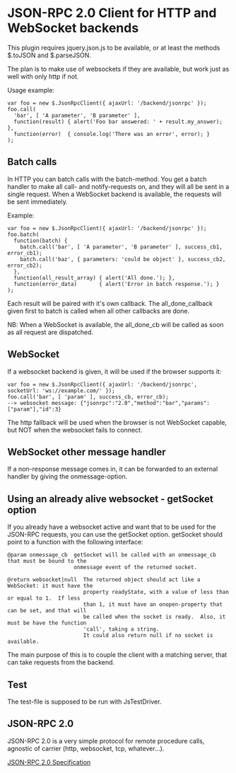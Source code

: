 JSON-RPC 2.0 Client for HTTP and WebSocket backends
===================================================

This plugin requires jquery.json.js to be available, or at least the methods $.toJSON and
$.parseJSON.

The plan is to make use of websockets if they are available, but work just as well with only
http if not.

Usage example:

    var foo = new $.JsonRpcClient({ ajaxUrl: '/backend/jsonrpc' });
    foo.call(
      'bar', [ 'A parameter', 'B parameter' ],
      function(result) { alert('Foo bar answered: ' + result.my_answer); },
      function(error)  { console.log('There was an error', error); }
    );


Batch calls
-----------

In HTTP you can batch calls with the batch-method.  You get a batch handler to make all call- and
notify-requests on, and they will all be sent in a single request.  When a WebSocket backend is
available, the requests will be sent immediately.

Example:

    var foo = new $.JsonRpcClient({ ajaxUrl: '/backend/jsonrpc' });
    foo.batch(
      function(batch) {
        batch.call('bar', [ 'A parameter', 'B parameter' ], success_cb1, error_cb1);
        batch.call('baz', { parameters: 'could be object' }, success_cb2, error_cb2);
      },
      function(all_result_array) { alert('All done.'); },
      function(error_data)       { alert('Error in batch response.'); }
    );

Each result will be paired with it's own callback.  The all_done_callback given first to batch is
called when all other callbacks are done.

NB: When a WebSocket is available, the all_done_cb will be called as soon as all request are
dispatched.


WebSocket
---------

If a websocket backend is given, it will be used if the browser supports it:

    var foo = new $.JsonRpcClient({ ajaxUrl: '/backend/jsonrpc', socketUrl: 'ws://example.com/' });
    foo.call('bar', [ 'param' ], success_cb, error_cb);
    --> websocket message: {"jsonrpc":"2.0","method":"bar","params":["param"],"id":3}


The http fallback will be used when the browser is not WebSocket capable, but NOT when the
websocket fails to connect.


WebSocket other message handler
-------------------------------

If a non-response message comes in, it can be forwarded to an external handler by giving the
onmessage-option.


Using an already alive websocket - getSocket option
---------------------------------------------------

If you already have a websocket active and want that to be used for the JSON-RPC requests, you can
use the getSocket option.  getSocket should point to a function with the following interface:

    @param onmessage_cb  getSocket will be called with an onmessage_cb that must be bound to the
                         onmessage event of the returned socket.

    @return websocket|null  The returned object should act like a WebSocket: it must have the
                            property readyState, with a value of less than or equal to 1.  If less
                            than 1, it must have an onopen-property that can be set, and that will
                            be called when the socket is ready.  Also, it must be have the function
                            'call', taking a string.
                            It could also return null if no socket is available.

The main purpose of this is to couple the client with a matching server, that can take requests
from the backend.


Test
----

The test-file is supposed to be run with JsTestDriver.


JSON-RPC 2.0
------------

JSON-RPC 2.0 is a very simple protocol for remote procedure calls, agnostic of carrier (http,
websocket, tcp, whatever…).

[JSON-RPC 2.0 Specification](http://www.jsonrpc.org/specification)
